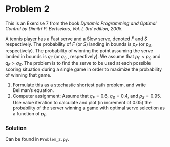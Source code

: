# Problem 2

This is an Exercise 7 from the book *Dynamic Programming and Optimal Control by Dimitri P. Bertsekas, Vol. I, 3rd edition, 2005.*

A tennis player has a Fast serve and a Slow serve, denoted $F$ and $S$ respectively. The probability of $F$ (or $S$) landing in bounds is $p_F$ (or $p_S$, respectively). The probability of winning the point
assuming the serve landed in bounds is $q_F$ (or $q_S$ , respectively). We assume that $p_F < p_S$ and $q_F > q_S$. The problem is to find the serve to be used at each possible scoring situation during a single game in order to maximize the probability of winning that game.
1. Formulate this as a stochastic shortest path problem, and write Bellman’s equation.
2. Computer assignment: Assume that $q_F = 0.6$, $q_S = 0.4$, and $p_S = 0.95$. Use value iteration to calculate and plot (in increment of $0.05$) the probability of the server winning a game with optimal serve selection as a function of $p_F$.

### Solution

Can be found in `Problem_2.py`.